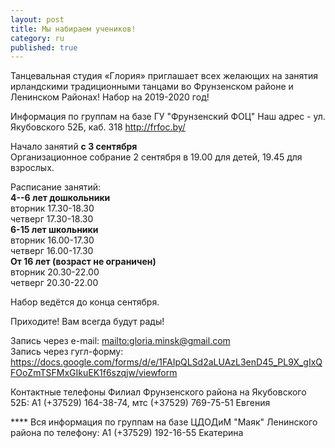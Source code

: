 ```yaml
---
layout: post
title: Мы набираем учеников!
category: ru
published: true
---
```


Танцевальная студия «Глория» приглашает всех желающих на занятия ирландскими традиционными танцами во Фрунзенском районе и Ленинском Районах! Набор на 2019-2020 год!

Информация по группам на базе ГУ "Фрунзенский ФОЦ" Наш адрес - ул. Якубовского 52Б, каб. 318 
<http://frfoc.by/>

Начало занятий **с 3 сентября**  
Организационное собрание 2 сентября в 19.00 для детей, 19.45 для взрослых.

Расписание занятий:  
**4--6 лет дошкольники**  
вторник     17.30-18.30    
четверг     17.30-18.30    
**6-15 лет школьники**  
вторник     16.00-17.30  
четверг     16.00-17.30    
**От 16 лет (возраст не ограничен)**  
вторник 20.30-22.00    
четверг 20.30-22.00  
 
Набор ведётся до конца сентября.
 
Приходите! Вам всегда будут рады!

Запись через e-mail: <mailto:gloria.minsk@gmail.com>  
Запись через гугл-форму:
<https://docs.google.com/forms/d/e/1FAIpQLSd2aLUAzL3enD45_PL9X_gIxQFOoZmTSFMxGIkuEK1f6szqjw/viewform>

Контактные телефоны 
Филиал Фрунзенского района на Якубовского 52Б: А1 (+37529) 164-38-74, мтс (+37529) 769-75-51 Евгения    

**** Вся информация по группам на базе ЦДОДиМ "Маяк" Ленинского района по телефону: 
А1 (+37529) 192-16-55 Екатерина